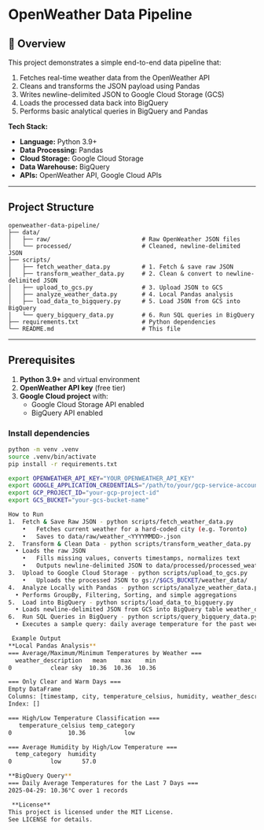 # OpenWeather Data Pipeline

## 📖 Overview
This project demonstrates a simple end-to-end data pipeline that:

1. Fetches real-time weather data from the OpenWeather API  
2. Cleans and transforms the JSON payload using Pandas  
3. Writes newline-delimited JSON to Google Cloud Storage (GCS)  
4. Loads the processed data back into BigQuery  
5. Performs basic analytical queries in BigQuery and Pandas  

**Tech Stack:**  
- **Language:** Python 3.9+  
- **Data Processing:** Pandas  
- **Cloud Storage:** Google Cloud Storage  
- **Data Warehouse:** BigQuery  
- **APIs:** OpenWeather API, Google Cloud APIs  

---

## Project Structure
```text
openweather-data-pipeline/
├── data/
│   ├── raw/                          # Raw OpenWeather JSON files
│   └── processed/                    # Cleaned, newline-delimited JSON
├── scripts/
│   ├── fetch_weather_data.py         # 1. Fetch & save raw JSON
│   ├── transform_weather_data.py     # 2. Clean & convert to newline-delimited JSON
│   ├── upload_to_gcs.py              # 3. Upload JSON to GCS
│   ├── analyze_weather_data.py       # 4. Local Pandas analysis
│   ├── load_data_to_bigquery.py      # 5. Load JSON from GCS into BigQuery
│   └── query_bigquery_data.py        # 6. Run SQL queries in BigQuery
├── requirements.txt                  # Python dependencies
└── README.md                         # This file
```
---

## Prerequisites

1. **Python 3.9+** and virtual environment  
2. **OpenWeather API key** (free tier)  
3. **Google Cloud project** with:
   - Google Cloud Storage API enabled  
   - BigQuery API enabled  

### Install dependencies

```bash
python -m venv .venv
source .venv/bin/activate
pip install -r requirements.txt

export OPENWEATHER_API_KEY="YOUR_OPENWEATHER_API_KEY"
export GOOGLE_APPLICATION_CREDENTIALS="/path/to/your/gcp-service-account-key.json"
export GCP_PROJECT_ID="your-gcp-project-id"
export GCS_BUCKET="your-gcs-bucket-name"

How to Run
1.	Fetch & Save Raw JSON - python scripts/fetch_weather_data.py
	•	Fetches current weather for a hard-coded city (e.g. Toronto)
	•	Saves to data/raw/weather_<YYYYMMDD>.json
2.	Transform & Clean Data - python scripts/transform_weather_data.py
  •	Loads the raw JSON
	•	Fills missing values, converts timestamps, normalizes text
	•	Outputs newline-delimited JSON to data/processed/processed_weather_<YYYYMMDD>_ld.json
3.	Upload to Google Cloud Storage - python scripts/upload_to_gcs.py
	•	Uploads the processed JSON to gs://$GCS_BUCKET/weather_data/
4.	Analyze Locally with Pandas - python scripts/analyze_weather_data.py
  •	Performs GroupBy, Filtering, Sorting, and simple aggregations
5.	Load into BigQuery - python scripts/load_data_to_bigquery.py
  •	Loads newline-delimited JSON from GCS into BigQuery table weather_data.weather_<YYYYMMDD>
6.	Run SQL Queries in BigQuery - python scripts/query_bigquery_data.py
  •	Executes a sample query: daily average temperature for the past week

 Example Output
**Local Pandas Analysis**
=== Average/Maximum/Minimum Temperatures by Weather ===
  weather_description   mean    max    min
0           clear sky  10.36  10.36  10.36

=== Only Clear and Warm Days ===
Empty DataFrame
Columns: [timestamp, city, temperature_celsius, humidity, weather_description]
Index: []

=== High/Low Temperature Classification ===
   temperature_celsius temp_category
0                10.36           low

=== Average Humidity by High/Low Temperature ===
  temp_category  humidity
0           low      57.0

**BigQuery Query**
=== Daily Average Temperatures for the Last 7 Days ===
2025-04-29: 10.36°C over 1 records

 **License**
This project is licensed under the MIT License.
See LICENSE for details.
